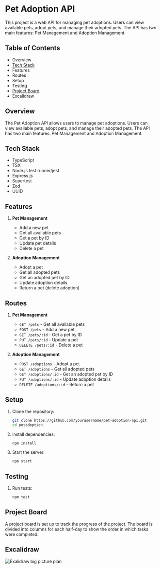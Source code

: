 # Pet Adoption API

This project is a web API for managing pet adoptions. Users can view available pets, adopt pets, and manage their adopted pets. The API has two main features: Pet Management and Adoption Management.

## Table of Contents

- Overview
- [Tech Stack](#tech-stack)
- Features
- Routes
- Setup
- Testing
- [Project Board](#project-board)
- Excalidraw

## Overview

The Pet Adoption API allows users to manage pet adoptions. Users can view available pets, adopt pets, and manage their adopted pets. The API has two main features: Pet Management and Adoption Management.

## Tech Stack

- TypeScript
- TSX
- Node.js test runner/jest
- Express.js
- Supertest
- Zod
- UUID

## Features

1. **Pet Management**

   - Add a new pet
   - Get all available pets
   - Get a pet by ID
   - Update pet details
   - Delete a pet

2. **Adoption Management**
   - Adopt a pet
   - Get all adopted pets
   - Get an adopted pet by ID
   - Update adoption details
   - Return a pet (delete adoption)

## Routes

1. **Pet Management**

   - `GET /pets` - Get all available pets
   - `POST /pets` - Add a new pet
   - `GET /pets/:id` - Get a pet by ID
   - `PUT /pets/:id` - Update a pet
   - `DELETE /pets/:id` - Delete a pet

2. **Adoption Management**
   - `POST /adoptions` - Adopt a pet
   - `GET /adoptions` - Get all adopted pets
   - `GET /adoptions/:id` - Get an adopted pet by ID
   - `PUT /adoptions/:id` - Update adoption details
   - `DELETE /adoptions/:id` - Return a pet

## Setup

1. Clone the repository:

   ```bash
   git clone https://github.com/yourusername/pet-adoption-api.git
   cd petadoption
   ```

2. Install dependencies:

   ```bash
   npm install
   ```

3. Start the server:
   ```bash
   npm start
   ```

## Testing

1. Run tests:

   ```bash
   npm test
   ```

## Project Board

A project board is set up to track the progress of the project. The board is divided into columns for each half-day to show the order in which tasks were completed.

## Excalidraw

![Exalidraw big picture plan](https://github.com/user-attachments/assets/8bbd0c74-e257-420b-9140-2ce37b39419b)
